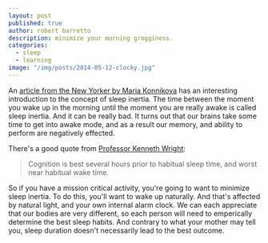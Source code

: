 ```yaml
---
layout: post
published: true
author: robert barretto
description: minimize your morning grogginess.
categories:
  - sleep
  - learning
image: "/img/posts/2014-05-12-clocky.jpg"
---
```


An [article from the New Yorker by Maria Konnikova](http://www.newyorker.com/online/blogs/elements/2013/12/science-of-sleep-trouble-with-snooze-buttons.html) has an interesting introduction to the concept of sleep inertia. The time between the moment you wake up in the morning until the moment you are really awake is called sleep inertia.  And it can be really bad.  It turns out that our brains take some time to get into awake mode, and as a result our memory, and ability to perform are negatively effected.

There's a good quote from [Professor Kenneth Wright](http://www.colorado.edu/intphys/research/sleep.html):
> Cognition is best several hours prior to habitual sleep time, and worst near habitual wake time.

So if you have a mission critical activity, you're going to want to minimize sleep inertia. To do this, you'll want to wake up naturally.  And that's affected by natural light, and your own internal alarm clock. We can each appreciate that our bodies are very different, so each person will need to emperically determine the best sleep habits.  And contrary to what your mother may tell you, sleep duration doesn't necessarily lead to the best outcome.
